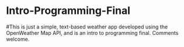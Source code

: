 # Intro-Programming-Final
#This is just a simple, text-based weather app developed using the OpenWeather Map API, and is an intro to programming final. Comments welcome.
